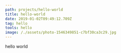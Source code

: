 ```yaml
---
path: projects/hello-world
title: hello-world
date: 2019-01-02T09:49:12.709Z
tag: hello
tools: hello
image: /./assets/photo-1546349851-c7bf30ca3c29.jpg
---
```

hello world
